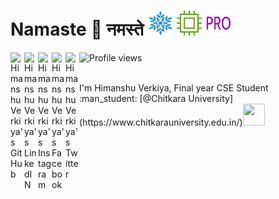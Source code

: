 # Namaste :pray: नमस्ते <a href='https://archiveprogram.github.com/'><img src='https://raw.githubusercontent.com/acervenky/animated-github-badges/master/assets/acbadge.gif' width='40' height='40'></a> <a href='https://docs.github.com/en/developers'><img src='https://raw.githubusercontent.com/acervenky/animated-github-badges/master/assets/devbadge.gif' width='40' height='40'></a> <a href='https://github.com/pricing'><img src='https://raw.githubusercontent.com/acervenky/animated-github-badges/master/assets/pro.gif' width='40' height='40'></a>



<a href="https://www.github.com/hiverkiya/">
  <img align="left" alt="Himanshu Verkiya's GitHub " width="22px" src="https://raw.githubusercontent.com/hiverkiya/hiverkiya/master/images/github.svg" />
</a>
<a href="https://www.linkedin.com/in/hiverkiya/">
  <img align="left" alt="Himanshu Verkiya's LinkedIN" width="22px" src="https://raw.githubusercontent.com/hiverkiya/hiverkiya/master/images/linkedin.svg" />
</a> 
<a href="https://www.instagram.com/hiverkiya/">
  <img align="left" alt="Himanshu Verkiya's Instagram" width="22px" src="https://raw.githubusercontent.com/hiverkiya/hiverkiya/master/images/instagram.svg" />
</a>
<a href="https://www.facebook.com/hiverkiya/">
  <img align="left" alt="Himanshu Verkiya's Facebook " width="22px" src="https://raw.githubusercontent.com/hiverkiya/hiverkiya/master/images/facebook.svg" />
</a>
<a href="https://www.twitter.com/hiverkiya/">
  <img align="left" alt="Himanshu Verkiya's Twitter " width="22px" src="https://raw.githubusercontent.com/hiverkiya/hiverkiya/master/images/twitter.svg" />
</a>


![Profile views](https://gpvc.arturio.dev/hiverkiya)  

<br />
I'm Himanshu Verkiya, Final year CSE Student :man_student: [@Chitkara University](https://www.chitkarauniversity.edu.in/)<img src='https://www.jeduka.com/storage/school_image/2/chitkara-university-chandigarh.png' width='35' height='35'>
